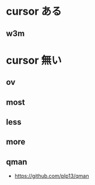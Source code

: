 
# cursor ある
## w3m


# cursor 無い
## ov

## most

## less

## more

## qman

- https://github.com/plp13/qman
